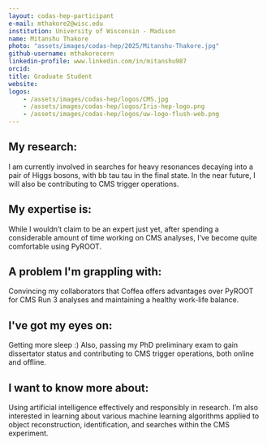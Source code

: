 ```yaml
---
layout: codas-hep-participant
e-mail: mthakore2@wisc.edu
institution: University of Wisconsin - Madison
name: Mitanshu Thakore
photo: "assets/images/codas-hep/2025/Mitanshu-Thakore.jpg"
github-username: mthakorecern
linkedin-profile: www.linkedin.com/in/mitanshu987
orcid:
title: Graduate Student
website:
logos:
    - /assets/images/codas-hep/logos/CMS.jpg
    - /assets/images/codas-hep/logos/Iris-hep-logo.png
    - /assets/images/codas-hep/logos/uw-logo-flush-web.png
---
```


## My research:
I am currently involved in searches for heavy resonances decaying into a pair of Higgs bosons, with bb tau tau in the final state. In the near future, I will also be contributing to CMS trigger operations.

## My expertise is:
While I wouldn’t claim to be an expert just yet, after spending a considerable amount of time working on CMS analyses, I’ve become quite comfortable using PyROOT.   

## A problem I'm grappling with:
Convincing my collaborators that Coffea offers advantages over PyROOT for CMS Run 3 analyses and maintaining a healthy work-life balance.

## I've got my eyes on:
Getting more sleep :) Also, passing my PhD preliminary exam to gain dissertator status and contributing to CMS trigger operations, both online and offline.

## I want to know more about:
Using artificial intelligence effectively and responsibly in research. I’m also interested in learning about various machine learning algorithms applied to object reconstruction, identification, and searches within the CMS experiment.
